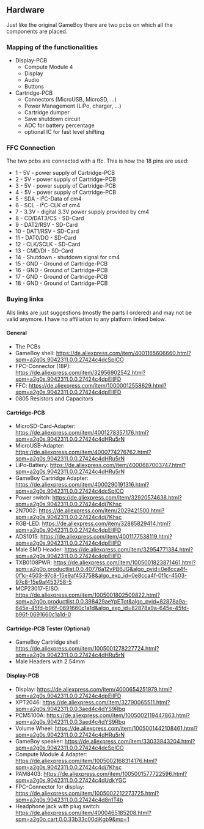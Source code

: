 ## Hardware

Just like the original GameBoy there are two pcbs on which all the components are placed.

### Mapping of the functionalities
* Display-PCB
    * Compute Module 4
    * Display
    * Audio
    * Buttons
* Cartridge-PCB
    * Connectors (MicroUSB, MicroSD, ...)
    * Power Management (LiPo, charger, ...)
    * Cartridge dumper
    * Save shutdown circuit
    * ADC for battery percentage
    * optional IC for fast level shifting


### FFC Connection

The two pcbs are connected with a ffc. This is how the 18 pins are used:
* 1 - 5V - power supply of Cartridge-PCB
* 2 - 5V - power supply of Cartridge-PCB
* 3 - 5V - power supply of Cartridge-PCB
* 4 - 5V - power supply of Cartridge-PCB
* 5 - SDA - I²C-Data of cm4
* 6 - SCL - I²C-CLK of cm4
* 7 - 3.3V - digital 3.3V power supply provided by cm4
* 8 - CD/DAT3/CS - SD-Card
* 9 - DAT2/RSV - SD-Card
* 10 - DAT1/RSV - SD-Card
* 11 - DAT0/DO - SD-Card
* 12 - CLK/SCLK - SD-Card
* 13 - CMD/DI - SD-Card
* 14 - Shutdown - shutdown signal for cm4
* 15 - GND - Ground of Cartridge-PCB
* 16 - GND - Ground of Cartridge-PCB
* 17 - GND - Ground of Cartridge-PCB
* 18 - GND - Ground of Cartridge-PCB


### Buying links

Alls links are just suggestions (mostly the parts I ordered) and may not be valid anymore. I have no affiliation to any platform linked below.

#### General
* The PCBs
* GameBoy shell: https://de.aliexpress.com/item/4001165606660.html?spm=a2g0s.9042311.0.0.27424c4dcSplCO
* FPC-Connector (18P): https://de.aliexpress.com/item/32956902542.html?spm=a2g0s.9042311.0.0.27424c4dpEIIFD
* FFC: https://de.aliexpress.com/item/10000012558629.html?spm=a2g0s.9042311.0.0.27424c4dpEIIFD
* 0805 Resistors and Capacitors

#### Cartridge-PCB
* MicroSD-Card-Adapter: https://de.aliexpress.com/item/4001278357176.html?spm=a2g0s.9042311.0.0.27424c4dHRu5rN
* MicroUSB-Adapter: https://de.aliexpress.com/item/4000774276762.html?spm=a2g0s.9042311.0.0.27424c4dHRu5rN
* LiPo-Battery: https://de.aliexpress.com/item/4000687003747.html?spm=a2g0s.9042311.0.0.27424c4dHRu5rN
* GameBoy Cartridge Adapter: https://de.aliexpress.com/item/4000290191316.html?spm=a2g0s.9042311.0.0.27424c4dcSplCO
* Power switch: https://de.aliexpress.com/item/32920574638.html?spm=a2g0s.9042311.0.0.27424c4dj7Khsc
* 2N7002: https://de.aliexpress.com/item/2029421500.html?spm=a2g0s.9042311.0.0.27424c4dj7Khsc
* RGB-LED: https://de.aliexpress.com/item/32885829414.html?spm=a2g0s.9042311.0.0.27424c4dpEIIFD
* ADS1015: https://de.aliexpress.com/item/4001177538119.html?spm=a2g0s.9042311.0.0.27424c4dpEIIFD
* Male SMD Header: https://de.aliexpress.com/item/32954771384.html?spm=a2g0s.9042311.0.0.27424c4dpEIIFD
* TXB0108PWR: https://de.aliexpress.com/item/1005001823871461.html?spm=a2g0o.productlist.0.0.40776a12vPB6JG&algo_pvid=0e8cca4f-0f1c-4503-97c8-15e9af453758&algo_exp_id=0e8cca4f-0f1c-4503-97c8-15e9af453758-5
* MCP23017-E/SO: https://de.aliexpress.com/item/1005001802509822.html?spm=a2g0o.productlist.0.0.398429aeYpETot&algo_pvid=82878a9a-645e-45fd-b96f-0691660c1a1d&algo_exp_id=82878a9a-645e-45fd-b96f-0691660c1a1d-0

#### Cartridge-PCB Tester (Optional)
* GameBoy Cartridge shell: https://de.aliexpress.com/item/1005001278227724.html?spm=a2g0s.9042311.0.0.27424c4dHRu5rN
* Male Headers with 2.54mm

#### Display-PCB
* Display: https://de.aliexpress.com/item/4000654251979.html?spm=a2g0s.9042311.0.0.27424c4dpEIIFD
* XPT2046: https://de.aliexpress.com/item/32790065511.html?spm=a2g0s.9042311.0.0.3aed4c4dYS9Rbq
* PCM5100A: https://de.aliexpress.com/item/1005002119447863.html?spm=a2g0s.9042311.0.0.3aed4c4dYS9Rbq
* Volume Wheel: https://de.aliexpress.com/item/1005001442108461.html?spm=a2g0s.9042311.0.0.27424c4dHRu5rN
* GameBoy speaker: https://de.aliexpress.com/item/33033843204.html?spm=a2g0s.9042311.0.0.27424c4dcSplCO
* Compute Module 4 Adapter: https://de.aliexpress.com/item/1005002168314176.html?spm=a2g0s.9042311.0.0.27424c4dj7Khsc
* PAM8403: https://de.aliexpress.com/item/1005001577722596.html?spm=a2g0s.9042311.0.0.27424c4dUdkYGC
* FPC-Connector for display: https://de.aliexpress.com/item/1005002212273725.html?spm=a2g0s.9042311.0.0.27424c4d8n1T4b
* Headphone jack with plug switch: https://de.aliexpress.com/item/4000465185208.html?spm=a2g0o.cart.0.0.33b33c00diKgb9&mp=1
